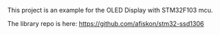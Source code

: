 This project is an example for the OLED Display with STM32F103 mcu.

The library repo is here: https://github.com/afiskon/stm32-ssd1306
